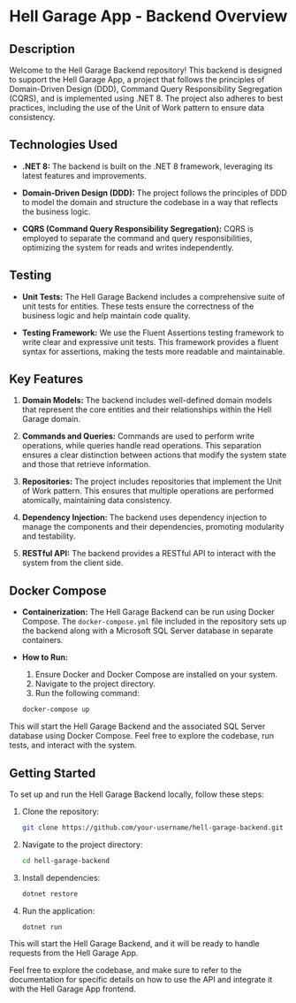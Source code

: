# Hell Garage App - Backend Overview

## Description

Welcome to the Hell Garage Backend repository! This backend is designed to support the Hell Garage App, a project that follows the principles of Domain-Driven Design (DDD), Command Query Responsibility Segregation (CQRS), and is implemented using .NET 8. The project also adheres to best practices, including the use of the Unit of Work pattern to ensure data consistency.

## Technologies Used

- **.NET 8:** The backend is built on the .NET 8 framework, leveraging its latest features and improvements.

- **Domain-Driven Design (DDD):** The project follows the principles of DDD to model the domain and structure the codebase in a way that reflects the business logic.

- **CQRS (Command Query Responsibility Segregation):** CQRS is employed to separate the command and query responsibilities, optimizing the system for reads and writes independently.

## Testing

- **Unit Tests:** The Hell Garage Backend includes a comprehensive suite of unit tests for entities. These tests ensure the correctness of the business logic and help maintain code quality.

- **Testing Framework:** We use the Fluent Assertions testing framework to write clear and expressive unit tests. This framework provides a fluent syntax for assertions, making the tests more readable and maintainable.

## Key Features

1. **Domain Models:** The backend includes well-defined domain models that represent the core entities and their relationships within the Hell Garage domain.

2. **Commands and Queries:** Commands are used to perform write operations, while queries handle read operations. This separation ensures a clear distinction between actions that modify the system state and those that retrieve information.

3. **Repositories:** The project includes repositories that implement the Unit of Work pattern. This ensures that multiple operations are performed atomically, maintaining data consistency.

4. **Dependency Injection:** The backend uses dependency injection to manage the components and their dependencies, promoting modularity and testability.

5. **RESTful API:** The backend provides a RESTful API to interact with the system from the client side.

## Docker Compose

- **Containerization:** The Hell Garage Backend can be run using Docker Compose. The `docker-compose.yml` file included in the repository sets up the backend along with a Microsoft SQL Server database in separate containers.

- **How to Run:**
  1. Ensure Docker and Docker Compose are installed on your system.
  2. Navigate to the project directory.
  3. Run the following command:

    ```bash
    docker-compose up
    ```

This will start the Hell Garage Backend and the associated SQL Server database using Docker Compose. Feel free to explore the codebase, run tests, and interact with the system.

## Getting Started

To set up and run the Hell Garage Backend locally, follow these steps:

1. Clone the repository:

    ```bash
    git clone https://github.com/your-username/hell-garage-backend.git
    ```

2. Navigate to the project directory:

    ```bash
    cd hell-garage-backend
    ```

3. Install dependencies:

    ```bash
    dotnet restore
    ```

4. Run the application:

    ```bash
    dotnet run
    ```

This will start the Hell Garage Backend, and it will be ready to handle requests from the Hell Garage App.

Feel free to explore the codebase, and make sure to refer to the documentation for specific details on how to use the API and integrate it with the Hell Garage App frontend.
